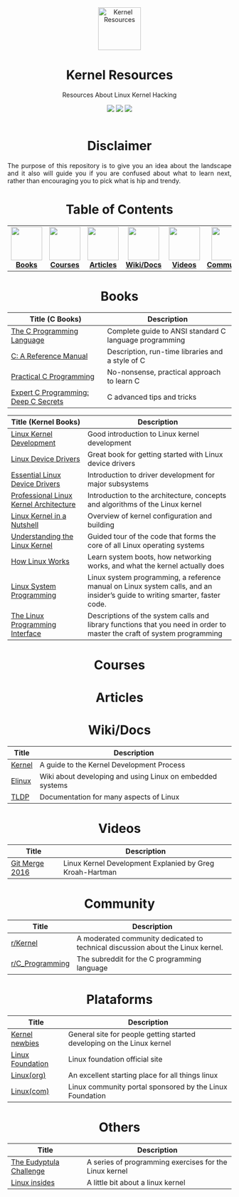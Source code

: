 <div align="center">
    <a href="https://github.com/ezvrtgs/resources">
    <img src="https://uxwing.com/wp-content/themes/uxwing/download/10-brands-and-social-media/linux.png" alt="Kernel Resources" width="96" height="96">
    </a>
    <h1>Kernel Resources</h1>
    <p>Resources About Linux Kernel Hacking</p>
    <img src="https://img.shields.io/badge/NULL-NULL-000000?style=for-the-badge&logo=&logoColor=white"/>
    <img src="https://img.shields.io/badge/Resources-2022-000000?style=for-the-badge&logo=&logoColor=white"/> 
    <img src="https://img.shields.io/badge/NULL-NULL-000000?style=for-the-badge&logo=&logoColor=white"/>  
    <br><br>
    </p>
</div>
<div align="center">
        <h1>Disclaimer</h1>
</div>
<p align="justify">The purpose of this repository is to give you an idea about the landscape and it also will guide you if you are confused about what to learn next, rather than encouraging you to pick what is hip and trendy.</p>
    
<div align="center">    
    <h1>Table of Contents</h1>
<table>
  <tr>
      <td align="center"><a href="https://github.com/ezvrtgs/resources#books"><img src="https://cdn2.iconfinder.com/data/icons/education-378/96/Book-512.png" width="70px;" height="75px;" alt=""><br><b>Books</b></a></td>
      <td align="center"><a href="https://github.com/ezvrtgs/resources#courses"><img src="https://image.flaticon.com/icons/png/512/42/42972.png" width="70px;" height="75px;" alt=""><br><b>Courses</b></a></td>
      <td align="center"><a href="https://github.com/ezvrtgs/resources#articles"><img src="https://upload.wikimedia.org/wikipedia/commons/thumb/a/a3/OOjs_UI_icon_articles-ltr.svg/1024px-OOjs_UI_icon_articles-ltr.svg.png" width="70px;" height="75px;" alt=""><br><b>Articles</b></a></td>
            <td align="center"><a href="https://github.com/ezvrtgs/resources#wikidocs"><img src="https://cdn-icons-png.flaticon.com/512/2991/2991106.png" width="70px;" height="75px;" alt=""><br><b>Wiki/Docs</b></a></td>
      <td align="center"><a href="https://github.com/ezvrtgs/resources#wikidocs"><img src="https://cdn-icons-png.flaticon.com/512/152/152810.png" width="70px;" height="75px;" alt=""><br><b>Videos</b></a></td>
      <td align="center"><a href="https://github.com/ezvrtgs/resources#community"><img src="https://cdn-icons-png.flaticon.com/512/1384/1384019.png" width="70px;" height="75px;" alt=""><br><b>Community</b></a></td>
      <td align="center"><a href="https://github.com/ezvrtgs/resources#plataforms"><img src="https://encrypted-tbn0.gstatic.com/images?q=tbn:ANd9GcQqgVvmCmKP-iLNIBdSKqa_w50er81_DrqL9l1H2z7uZ-YOuHK2oWmzt6Zxun_qTyWOVg4&usqp=CAU" width="70px;" height="75px;" alt=""><br><b>Platforms</b></a></td>
      <td align="center"><a href="https://github.com/ezvrtgs/resources#others"><img src="https://uxwing.com/wp-content/themes/uxwing/download/31-location-travel-map/flag.png" width="70px;" height="75px;" alt=""><br><b>Others</b></a></td>
  </tr>
</div>
</table>

<div align="center">
        <h1>Books</h1>
</div>

| Title (C Books)               | Description                                                        |
| -------------------------------------------------------------------------------------------------------- | ------------------------------------------------------------------ |
| [The C Programming Language](https://www.amazon.com/-/es/Brian-W-Kernighan/dp/0131103628)  | Complete guide to ANSI standard C language programming |
| [C: A Reference Manual](https://www.amazon.com/-/es/Samuel-Harbison/dp/013089592X)    | Description, run-time libraries and a style of C        |
| [Practical C Programming](https://www.amazon.com/-/es/Steve-Oualline/dp/1565923065) | No-nonsense, practical approach to learn C       |
| [Expert C Programming: Deep C Secrets ](https://www.amazon.com/-/es/Peter-van-Linden/dp/0131774298)  | C advanced tips and tricks |

| Title (Kernel Books)               | Description                                                        |
| -------------------------------------------------------------------------------------------------------- | ------------------------------------------------------------------ |
| [Linux Kernel Development](https://www.amazon.com/Linux-Kernel-Development-Robert-Love/dp/0672329468)  | Good introduction to Linux kernel development                   |
| [Linux Device Drivers](https://www.amazon.com/-/es/Jonathan-Corbet/dp/0596005903)    | Great book for getting started with Linux device drivers        |
| [Essential Linux Device Drivers](https://www.amazon.com/Essential-Device-Drivers-Sreekrishnan-Venkateswaran/dp/0132396556) | Introduction to driver development for major subsystems         |
| [Professional Linux Kernel Architecture ](https://www.amazon.com/-/es/Wolfgang-Mauerer/dp/0470343435)  | Introduction to the architecture, concepts and algorithms of the Linux kernel |
| [Linux Kernel in a Nutshell](https://www.amazon.com/Linux-Kernel-Nutshell-Desktop-Reference/dp/0596100795) | Overview of kernel configuration and building    |
| [Understanding the Linux Kernel](https://www.amazon.com/-/es/Daniel-P-Bovet/dp/8184040830)  | Guided tour of the code that forms the core of all Linux operating systems |
| [How Linux Works](https://www.amazon.com/-/es/Brian-Ward/dp/1593275676)  | Learn system boots, how networking works, and what the kernel actually does |
| [Linux System Programming](https://www.amazon.com/-/es/Robert-Love/dp/1449339530)  |  Linux system programming, a reference manual on Linux system calls, and an insider’s guide to writing smarter, faster code. |
| [The Linux Programming Interface](https://www.amazon.com/-/es/Michael-Kerrisk/dp/1593272200)  |  Descriptions of the system calls and library functions that you need in order to master the craft of system programming |

<div align="center">
        <h1>Courses</h1>
</div>
<div align="center">
        <h1>Articles</h1>
</div>
<div align="center">
        <h1>Wiki/Docs</h1>
</div>

| Title                               | Description                                                        |
| -------------------------------------------------------------------------------------------------------- | ------------------------------------------------------------------ |
| [Kernel](https://www.kernel.org/doc/html/latest/process/development-process.html)  | A guide to the Kernel Development Process           |
| [Elinux](https://elinux.org/Main_Page)    | Wiki about developing and using Linux on embedded systems   |
| [TLDP](https://tldp.org/) | Documentation for many aspects of Linux |

<div align="center">
        <h1>Videos</h1>
</div>

| Title                               | Description                                                        |
| -------------------------------------------------------------------------------------------------------- | ------------------------------------------------------------------ |
| [Git Merge 2016](https://www.youtube.com/watch?v=vyenmLqJQjs)  | Linux Kernel Development Explanied by Greg Kroah-Hartman |


<div align="center">
        <h1>Community</h1>
</div>

| Title                               | Description                                                        |
| -------------------------------------------------------------------------------------------------------- | ------------------------------------------------------------------ |
| [r/Kernel](https://www.reddit.com/r/kernel/)  | A moderated community dedicated to technical discussion about the Linux kernel.                  |
| [r/C_Programming](https://www.reddit.com/r/C_Programming/)    | The subreddit for the C programming language   |

<div align="center">
        <h1>Plataforms</h1>
</div>

| Title                               | Description                                                        |
| -------------------------------------------------------------------------------------------------------- | ------------------------------------------------------------------ |
| [Kernel newbies](https://kernelnewbies.org/)           | General site for people getting started developing on the Linux kernel |
| [Linux Foundation ](https://www.linuxfoundation.org/)  | Linux foundation official site                                         |
| [Linux(org)](https://www.linux.org/)                   |  An excellent starting place for all things linux                      | 
| [Linux(com)](https://www.linux.com/)                   |  Linux community portal sponsored by the Linux Foundation              |

<div align="center">
        <h1>Others</h1>
</div>

| Title                               | Description                                                        |
| -------------------------------------------------------------------------------------------------------- | ------------------------------------------------------------------ |
| [The Eudyptula Challenge](http://eudyptula-challenge.org/)        | A series of programming exercises for the Linux kernel |
| [Linux insides](https://0xax.gitbooks.io/linux-insides/content/)  |  A little bit about a linux kernel               |

